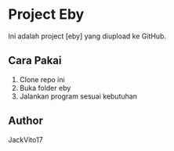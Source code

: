 # Project Eby

Ini adalah project [eby] yang diupload ke GitHub.

## Cara Pakai

1. Clone repo ini
2. Buka folder eby
3. Jalankan program sesuai kebutuhan

## Author

JackVito17

